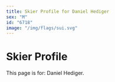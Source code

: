 ```yaml
---
title: Skier Profile for Daniel Hediger
sex: "M"
id: "6718"
image: "/img/flags/sui.svg" 
---
```


# Skier Profile

This page is for: Daniel Hediger.
    